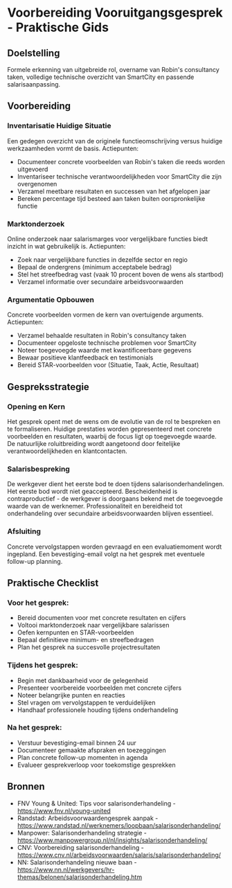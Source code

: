 # Voorbereiding Vooruitgangsgesprek - Praktische Gids

## Doelstelling
Formele erkenning van uitgebreide rol, overname van Robin's consultancy taken, volledige technische overzicht van SmartCity en passende salarisaanpassing.

## Voorbereiding

### Inventarisatie Huidige Situatie
Een gedegen overzicht van de originele functieomschrijving versus huidige werkzaamheden vormt de basis. Actiepunten:
- Documenteer concrete voorbeelden van Robin's taken die reeds worden uitgevoerd
- Inventariseer technische verantwoordelijkheden voor SmartCity die zijn overgenomen
- Verzamel meetbare resultaten en successen van het afgelopen jaar
- Bereken percentage tijd besteed aan taken buiten oorspronkelijke functie

### Marktonderzoek
Online onderzoek naar salarismarges voor vergelijkbare functies biedt inzicht in wat gebruikelijk is. Actiepunten:
- Zoek naar vergelijkbare functies in dezelfde sector en regio
- Bepaal de ondergrens (minimum acceptabele bedrag)
- Stel het streefbedrag vast (vaak 10 procent boven de wens als startbod)
- Verzamel informatie over secundaire arbeidsvoorwaarden

### Argumentatie Opbouwen
Concrete voorbeelden vormen de kern van overtuigende arguments. Actiepunten:
- Verzamel behaalde resultaten in Robin's consultancy taken
- Documenteer opgeloste technische problemen voor SmartCity
- Noteer toegevoegde waarde met kwantificeerbare gegevens
- Bewaar positieve klantfeedback en testimonials
- Bereid STAR-voorbeelden voor (Situatie, Taak, Actie, Resultaat)

## Gespreksstrategie

### Opening en Kern
Het gesprek opent met de wens om de evolutie van de rol te bespreken en te formaliseren. Huidige prestaties worden gepresenteerd met concrete voorbeelden en resultaten, waarbij de focus ligt op toegevoegde waarde. De natuurlijke roluitbreiding wordt aangetoond door feitelijke verantwoordelijkheden en klantcontacten.

### Salarisbespreking
De werkgever dient het eerste bod te doen tijdens salarisonderhandelingen. Het eerste bod wordt niet geaccepteerd. Bescheidenheid is contraproductief - de werkgever is doorgaans bekend met de toegevoegde waarde van de werknemer. Professionaliteit en bereidheid tot onderhandeling over secundaire arbeidsvoorwaarden blijven essentieel.

### Afsluiting
Concrete vervolgstappen worden gevraagd en een evaluatiemoment wordt ingepland. Een bevestiging-email volgt na het gesprek met eventuele follow-up planning.

## Praktische Checklist

### Voor het gesprek:
- Bereid documenten voor met concrete resultaten en cijfers
- Voltooi marktonderzoek naar vergelijkbare salarissen
- Oefen kernpunten en STAR-voorbeelden
- Bepaal definitieve minimum- en streefbedragen
- Plan het gesprek na succesvolle projectresultaten

### Tijdens het gesprek:
- Begin met dankbaarheid voor de gelegenheid
- Presenteer voorbereide voorbeelden met concrete cijfers
- Noteer belangrijke punten en reacties
- Stel vragen om vervolgstappen te verduidelijken
- Handhaaf professionele houding tijdens onderhandeling

### Na het gesprek:
- Verstuur bevestiging-email binnen 24 uur
- Documenteer gemaakte afspraken en toezeggingen
- Plan concrete follow-up momenten in agenda
- Evalueer gesprekverloop voor toekomstige gesprekken

## Bronnen

- FNV Young & United: Tips voor salarisonderhandeling - https://www.fnv.nl/young-united
- Randstad: Arbeidsvoorwaardengesprek aanpak - https://www.randstad.nl/werknemers/loopbaan/salarisonderhandeling/
- Manpower: Salarisonderhandeling strategie - https://www.manpowergroup.nl/nl/insights/salarisonderhandeling/
- CNV: Voorbereiding salarisonderhandeling - https://www.cnv.nl/arbeidsvoorwaarden/salaris/salarisonderhandeling/
- NN: Salarisonderhandeling nieuwe baan - https://www.nn.nl/werkgevers/hr-themas/belonen/salarisonderhandeling.htm